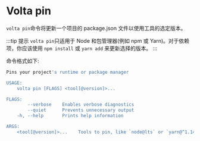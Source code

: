 # Volta pin

`volta pin`命令将更新一个项目的 package.json 文件以使用工具的选定版本。

:::tip 提示
`volta pin`只适用于 Node 和包管理器(例如 npm 或 Yarn)。对于依赖项，你应该使用 `npm install` 或 `yarn add` 来更新选择的版本。
:::

命令格式如下:

```bash
Pins your project's runtime or package manager

USAGE:
    volta pin [FLAGS] <tool[@version]>...

FLAGS:
        --verbose    Enables verbose diagnostics
        --quiet      Prevents unnecessary output
    -h, --help       Prints help information

ARGS:
    <tool[@version]>...    Tools to pin, like `node@lts` or `yarn@^1.14`.
```
